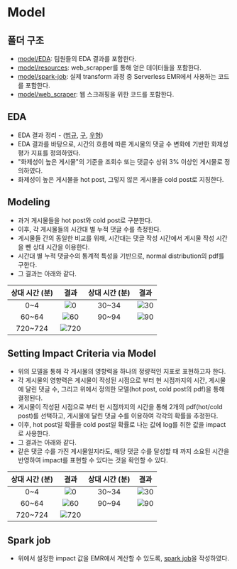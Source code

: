 # Model
## 폴더 구조
- [model/EDA](https://github.com/softeerbootcamp4th/DE3-team-project/tree/main/model/EDA): 팀원들의 EDA 결과를 포함한다.
- [model/resources](https://github.com/softeerbootcamp4th/DE3-team-project/tree/main/model/resources): web_scrapper를 통해 얻은 데이터들을 포함한다.
- [model/spark-job](https://github.com/softeerbootcamp4th/DE3-team-project/tree/main/model/spark-job): 실제 transform 과정 중 Serverless EMR에서 사용하는 코드를 포함한다.
- [model/web_scraper](https://github.com/softeerbootcamp4th/DE3-team-project/tree/main/model/web_scraper): 웹 스크래핑을 위한 코드를 포함한다.

## EDA
- EDA 결과 정리 - ([범규](https://github.com/nothingmin/softeer-team-project/tree/main/model/EDA/bg), [구](https://github.com/nothingmin/softeer-team-project/tree/main/model/EDA/gu), [우형](https://github.com/nothingmin/softeer-team-project/tree/main/model/EDA/wh))
- EDA 결과를 바탕으로, 시간의 흐름에 따른 게시물의 댓글 수 변화에 기반한 화제성 평가 지표를 정의하였다.
- "화제성이 높은 게시물"의 기준을 조회수 또는 댓글수 상위 3% 이상인 게시물로 정의하였다.
- 화제성이 높은 게시물을 hot post, 그렇지 않은 게시물을 cold post로 지칭한다.

## Modeling
- 과거 게시물들을 hot post와 cold post로 구분한다.
- 이후, 각 게시물들의 시간대 별 누적 댓글 수를 측정한다.
- 게시물들 간의 동일한 비교를 위해, 시간대는 댓글 작성 시간에서 게시물 작성 시간을 뺀 상대 시간을 이용한다.
- 시간대 별 누적 댓글수의 통계적 특성을 기반으로, normal distribution의 pdf를 구한다.
- 그 결과는 아래와 같다.   


|상대 시간 (분)|결과|상대 시간 (분)|결과|   
|:------:|:---:|:--:|:--:|      
|0~4| ![0](https://github.com/user-attachments/assets/01357711-8d46-452f-a027-f0ede8e62f40)|30~34|![30](https://github.com/user-attachments/assets/f826e21b-5462-4a17-96e0-75cc0919a0a0)|   
|60~64|![60](https://github.com/user-attachments/assets/bc6bdb57-c0ad-4af7-b148-daa4f1543c44)|90~94|![90](https://github.com/user-attachments/assets/1e8d0c70-afa1-4cd9-8527-fa1eabcce279)|   
|720~724|![720](https://github.com/user-attachments/assets/45719c17-9b21-475f-8ff7-9c6f8222f5e2)||| 

## Setting Impact Criteria via Model
- 위의 모델을 통해 각 게시물의 영향력을 하나의 정량적인 지표로 표현하고자 한다.
- 각 게시물의 영향력은 게시물이 작성된 시점으로 부터 현 시점까지의 시간, 게시물에 달린 댓글 수, 그리고 위에서 정의한 모델(hot post, cold post의 pdf)을 통해 결정된다.
- 게시물이 작성된 시점으로 부터 현 시점까지의 시간을 통해 2개의 pdf(hot/cold post)를 선택하고, 게시물에 달린 댓글 수를 이용하여 각각의 확률을 추정한다.
- 이후, hot post일 확률을 cold post일 확률로 나눈 값에 log를 취한 값을 impact로 사용한다.
- 그 결과는 아래와 같다.
- 같은 댓글 수를 가진 게시물일지라도, 해당 댓글 수를 달성할 때 까지 소요된 시간을 반영하여 impact를 표현할 수 있다는 것을 확인할 수 있다.


|상대 시간 (분)|결과|상대 시간 (분)|결과|   
|:------:|:---:|:--:|:--:|      
|0~4|![0](https://github.com/user-attachments/assets/5f9dbac0-b038-41a1-ba1c-ce0df2a9cf2b)|30~34|![30](https://github.com/user-attachments/assets/7589a1d7-ce90-4405-a1f2-c3839abfe959)|   
|60~64|![60](https://github.com/user-attachments/assets/4a8c67bd-0e06-480e-ba83-14c42d6e22f2)|90~94|![90](https://github.com/user-attachments/assets/86601b08-37df-45c0-b333-013db6c63521)|   
|720~724|![720](https://github.com/user-attachments/assets/94ab5af3-6013-4c11-b037-23ef479f00c4)||| 

## Spark job
- 위에서 설정한 impact 값을 EMR에서 계산할 수 있도록, [spark job](https://github.com/nothingmin/softeer-team-project/tree/main/model/spark-job)을 작성하였다. 
